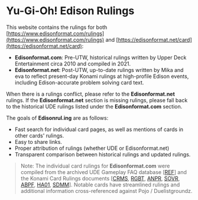 # Yu-Gi-Oh! Edison Rulings

This website contains the rulings for both [https://www.edisonformat.com/rulings](https://www.edisonformat.com/rulings) and [https://edisonformat.net/card](https://edisonformat.net/card):

- **Edisonformat.com**: Pre-UTW, historical rulings written by Upper Deck Entertainment circa 2010 and compiled in 2021.
- **Edisonformat.net**: Post-UTW, up-to-date rulings written by Mika and eva to reflect present-day Konami rulings at high-profile Edison events, including Edison-accurate problem solving card text.

When there is a rulings conflict, please refer to the **Edisonformat.net** rulings. If the **Edisonformat.net** section is missing rulings, please fall back to the historical UDE rulings listed under the **Edisonformat.com** section.

The goals of **Edisonrul.ing** are as follows:

- Fast search for individual card pages, as well as mentions of cards in other cards' rulings.
- Easy to share links.
- Proper attribution of rulings (whether UDE or Edisonformat.net)
- Transparent comparison between historical rulings and updated rulings.

> Note: The individual card rulings for **Edisonformat.com** were compiled from the archived UDE Gameplay FAQ database \[[REF](https://web.archive.org/web/20090217182013/http://entertainment.upperdeck.com/yugioh/en/gameplay/faqs/cardfaqs/default.aspx?first=A&last=C)\] and the Konami Card Rulings documents \[[CRMS](https://ms.yugipedia.com//1/11/Card_Rulings_-_Crimson_Crisis_v2.0.pdf), [RGBT](https://img.yugioh-card.com/uk/gameplay/rulings/RGBT_rules.pdf), [ANPR](https://img.yugioh-card.com/uk/gameplay/rulings/ANPR_rules.pdf), [SOVR](https://img.yugioh-card.com/lat-am/pt/gameplay/rulings/SOVR_sneak_ruling.pdf), [ABPF](https://img.yugioh-card.com/uk/gameplay/rulings/ABPF_rules.pdf), [HA01](https://img.yugioh-card.com/uk/gameplay/rulings/100304%20HA_SDWS_ST09_Rules.pdf), [SDMM](https://img.yugioh-card.com/lat-am/gameplay/rulings/10406SDMachinaMayhem_Rules.pdf)\]. Notable cards have streamlined rulings and additional information cross-referenced against Pojo / Duelistgroundz.